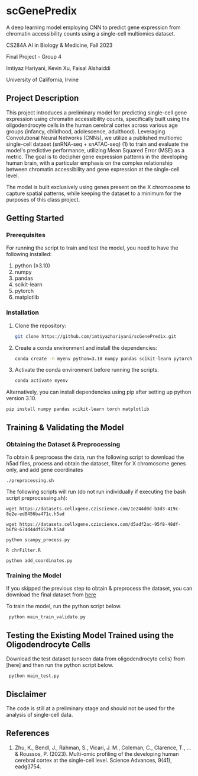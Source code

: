 # scGenePredix
A deep learning model employing CNN to predict gene expression from chromatin accessibility counts using a single-cell multiomics dataset.

CS284A AI in Biology & Medicine, Fall 2023

Final Project - Group 4

Imtiyaz Hariyani, Kevin Xu, Faisal Alshaiddi

University of California, Irvine

## **Project Description**
This project introduces a preliminary model for predicting single-cell gene expression using chromatin accessibility counts, specifically built using the oligodendrocyte cells in the human cerebral cortex across various age groups (infancy, childhood, adolescence, adulthood). Leveraging Convolutional Neural Networks (CNNs), we utilize a published multiomic single-cell dataset (snRNA-seq + snATAC-seq) (1) to train and evaluate the model's predictive performance, utilizing Mean Squared Error (MSE) as a metric. The goal is to decipher gene expression patterns in the developing human brain, with a particular emphasis on the complex relationship between chromatin accessibility and gene expression at the single-cell level.

The model is built exclusively using genes present on the X chromosome to capture spatial patterns, while keeping the dataset to a minimum for the purposes of this class project.

## **Getting Started**

### Prerequisites
For running the script to train and test the model, you need to have the following installed:

1. python (≥3.10)
2. numpy
3. pandas
4. scikit-learn
5. pytorch
6. matplotlib

### Installation
1. Clone the repository:
   ```sh
   git clone https://github.com/imtiyazhariyani/scGenePredix.git

2. Create a conda environment and install the dependencies:
   ```sh
   conda create -n myenv python=3.10 numpy pandas scikit-learn pytorch matplotlib

3. Activate the conda environment before running the scripts.
   ```sh
   conda activate myenv

Alternatively, you can install dependencies using pip after setting up python version 3.10.    
  
    pip install numpy pandas scikit-learn torch matplotlib

## **Training & Validating the Model**

### Obtaining the Dataset & Preprocessing
To obtain & preprocess the data, run the following script to download the h5ad files, process and obtain the dataset, filter for X chromosome genes only, and add gene coordinates
    
    ./preprocessing.sh

The following scripts will run (do not run individually if executing the bash script preprocessing.sh):

    wget https://datasets.cellxgene.cziscience.com/1e244d0d-b3d3-419c-8e2e-ed8456ba471c.h5ad
    
    wget https://datasets.cellxgene.cziscience.com/d5adf2ac-95f8-48df-b6f8-674d44df6529.h5ad
    
    python scanpy_process.py
    
    R chrFilter.R
    
    python add_coordinates.py

### Training the Model 
If you skipped the previous step to obtain & preprocess the dataset, you can download the final dataset from [here](https://drive.google.com/file/d/1fUkNrLLetrGrObsPIWYBIuZVvR0BfCzH/view?usp=sharing) 

To train the model, run the python script below.

     python main_train_validate.py

## **Testing the Existing Model Trained using the Oligodendrocyte Cells**

Download the test dataset (unseen data from oligodendrocyte cells) from [here] and then run the python script below.

     python main_test.py

## **Disclaimer**
The code is still at a preliminary stage and should not be used for the analysis of single-cell data.

## **References**
1. Zhu, K., Bendl, J., Rahman, S., Vicari, J. M., Coleman, C., Clarence, T., ... & Roussos, P. (2023). Multi-omic profiling of the developing human cerebral cortex at the single-cell level. Science Advances, 9(41), eadg3754.

